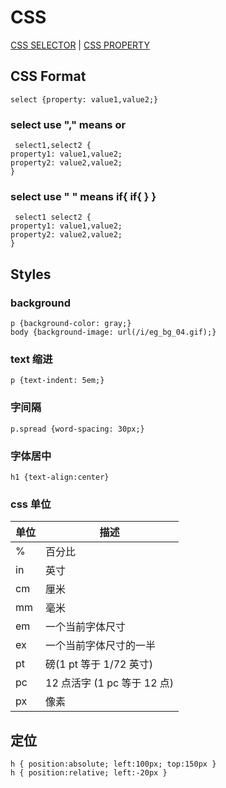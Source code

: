 # CSS
[CSS SELECTOR](http://www.w3school.com.cn/cssref/css_selectors.asp) |
[CSS PROPERTY](http://www.w3school.com.cn/cssref/index.asp) 
## CSS Format  
`select {property: value1,value2;}   `  
### select use "," means or   
` select1,select2 {`   
      `property1: value1,value2;`  
      `property2: value2,value2;`  
`}`
### select use " " means if{ if{ } }  
` select1 select2 {`   
      `property1: value1,value2;`  
      `property2: value2,value2;`  
`}`
## Styles
### background
`p {background-color: gray;}`  
`body {background-image: url(/i/eg_bg_04.gif);}` 
### text 缩进
`p {text-indent: 5em;}` 
### 字间隔
`p.spread {word-spacing: 30px;}`
### 字体居中
`h1 {text-align:center}`
### css 单位 
| 单位 | 描述 |
| ------ | ------ |
| %  | 百分比 |
| in | 英寸 |
| cm | 厘米 |
| mm | 毫米 |
| em | 一个当前字体尺寸 |
| ex | 一个当前字体尺寸的一半 |
| pt | 磅(1 pt 等于 1/72 英寸) |
| pc | 12 点活字 (1 pc 等于 12 点) |
| px | 像素 |
## 定位
`h
{
position:absolute;
left:100px;
top:150px
}`  
`h
{
position:relative;
left:-20px
}`
